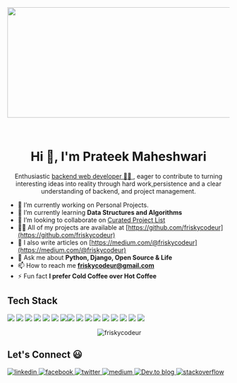 <div align="center">
<img src="https://miro.medium.com/max/680/0*7Q3yvSIv_t0ioJ-Z.gif" align="center" style="height:250px;width:550px;margin-bottom:2rem;"/>
</div>
<h1 align="center">Hi 👋, I'm Prateek Maheshwari</h1>
<p align="center">Enthusiastic <a href="https://friskycodeur.github.io/resume/">backend web developer 👨‍💻 </a>, eager to contribute to turning interesting ideas into reality through hard work,persistence and a clear understanding of backend, and project management.</p>

<!-- <div align="center">
<a href="https://twitter.com/moodyarrow"> <img src=https://img.shields.io/twitter/follow/moodyarrow? /> </a>
</div> -->
<!-- <p align="left"> <img src="https://komarev.com/ghpvc/?username=friskycodeur" alt="friskycodeur" /> </p> -->

- 🔭 I’m currently working on Personal Projects.
- 🌱 I’m currently learning **Data Structures and Algorithms**
- 👯 I’m looking to collaborate on [Curated Project List](https://github.com/friskycodeur/curated-project-list)
- 👨‍💻 All of my projects are available at [https://github.com/friskycodeur](https://github.com/friskycodeur)
- 📝 I also write articles on [https://medium.com/@friskycodeur](https://medium.com/@friskycodeur)
- 💬 Ask me about **Python, Django, Open Source & Life**
- 📫 How to reach me **friskycodeur@gmail.com**
- ⚡ Fun fact **I prefer Cold Coffee over Hot Coffee**
<!-- - 🤝 I’m looking for help with [Material-Listed](https://github.com/) -->

## Tech Stack

<!-- BLOG-POST-LIST:START -->
<!-- BLOG-POST-LIST:END -->

<p align="left"><img src="https://img.shields.io/badge/Python-3776AB?style=for-the-badge&logo=python&logoColor=white"/> <img src="https://img.shields.io/badge/HTML-239120?style=for-the-badge&logo=html5&logoColor=white"/> <img src="https://img.shields.io/badge/CSS-239120?&style=for-the-badge&logo=css3&logoColor=white"/> <img src="https://img.shields.io/badge/JavaScript-F7DF1E?style=for-the-badge&logo=javascript&logoColor=black"/> <img src="https://img.shields.io/badge/C-00599C?style=for-the-badge&logo=c&logoColor=white"/> <img src="https://img.shields.io/badge/C%2B%2B-00599C?style=for-the-badge&logo=c%2B%2B&logoColor=white"/> <img src="https://img.shields.io/badge/Markdown-000000?style=for-the-badge&logo=markdown&logoColor=white"/><img src="https://img.shields.io/badge/Tailwind_CSS-38B2AC?style=for-the-badge&logo=tailwind-css&logoColor=white"/> <img src="https://img.shields.io/badge/Bootstrap-563D7C?style=for-the-badge&logo=bootstrap&logoColor=white"/> <img src="https://img.shields.io/badge/Material--UI-0081CB?style=for-the-badge&logo=material-ui&logoColor=white"/> <img src="https://img.shields.io/badge/Django-092E20?style=for-the-badge&logo=django&logoColor=white"/> <img src="https://img.shields.io/badge/Flask-000000?style=for-the-badge&logo=flask&logoColor=white"/> <img src="https://img.shields.io/badge/MySQL-00000F?style=for-the-badge&logo=mysql&logoColor=white"/> <img src="https://img.shields.io/badge/SQLite-07405E?style=for-the-badge&logo=sqlite&logoColor=white"/> <img src="https://img.shields.io/badge/Netlify-00C7B7?style=for-the-badge&logo=netlify&logoColor=white"/> <img src="https://img.shields.io/badge/Heroku-430098?style=for-the-badge&logo=heroku&logoColor=white"/>
</p>

<p align="center">&nbsp;<img src="https://github-readme-stats.vercel.app/api?username=friskycodeur&&theme=blue-green" alt="friskycodeur" /></p>

## Let's Connect 😃

<div>
<div>
<a href="https://linkedin.com/in/friskycodeur" target="_blank">
<img src=https://img.shields.io/badge/linkedin-%231E77B5.svg?&style=for-the-badge&logo=linkedin&logoColor=white alt=linkedin style="margin-bottom: 5px;" />
</a>
<a href="https://www.facebook.com/2310prateek/" target="_blank">
<img src=https://img.shields.io/badge/facebook-%232E87FB.svg?&style=for-the-badge&logo=facebook&logoColor=white alt=facebook style="margin-bottom: 5px;" />
</a>
<a href="https://twitter.com/moodyarrow" target="_blank">
<img src=https://img.shields.io/badge/twitter-%2300acee.svg?&style=for-the-badge&logo=twitter&logoColor=white alt=twitter style="margin-bottom: 5px;" />
</a>
<a href="https://medium.com/@friskycodeur" target="_blank">
<img src=https://img.shields.io/badge/medium-%23292929.svg?&style=for-the-badge&logo=medium&logoColor=white alt=medium style="margin-bottom: 5px;" />
</a>  
<a href="https://dev.to/friskycodeur" target="_blank">
<img alt="Dev.to blog" src=https://img.shields.io/badge/dev.to-0A0A0A?style=for-the-badge&logo=dev.to&logoColor=white alt=medium style="margin-bottom: 5px;"/ >
</a> 
<a href="https://stackoverflow.com/users/14524669" target="_blank">
<img src=https://img.shields.io/badge/stackoverflow-%23F28032.svg?&style=for-the-badge&logo=stackoverflow&logoColor=white alt=stackoverflow style="margin-bottom: 5px;" />
</a>
</div>
